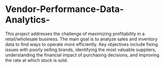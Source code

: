 # Vendor-Performance-Data-Analytics-

This project addresses the challenge of maximizing profitability in a retail/wholesale business. The main goal is to analyze sales and inventory data to find ways to operate more efficiently. Key objectives include fixing issues with poorly selling brands, identifying the most valuable suppliers, understanding the financial impact of purchasing decisions, and improving the rate at which stock is sold.
